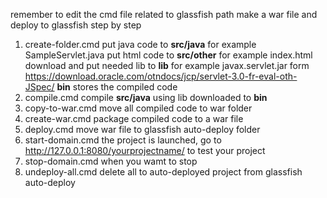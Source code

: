 remember to edit the cmd file related to glassfish path
make a war file and deploy to glassfish step by step
1. create-folder.cmd
  put java code to <b>src/java</b> for example SampleServlet.java
  put html code to <b>src/other</b> for example index.html
  download and put needed lib to <b>lib</b> for example javax.servlet.jar form https://download.oracle.com/otndocs/jcp/servlet-3.0-fr-eval-oth-JSpec/
  <b>bin</b> stores the compiled code
2. compile.cmd
  compile <b>src/java</b> using lib downloaded to <b>bin</b>
3. copy-to-war.cmd
  move all compiled code to war folder
4. create-war.cmd
  package compiled code to a war file
5. deploy.cmd
  move war file to glassfish auto-deploy folder
6. start-domain.cmd
  the project is launched, go to http://127.0.0.1:8080/yourprojectname/ to test your project
7. stop-domain.cmd
  when you wamt to stop
8. undeploy-all.cmd
  delete all to auto-deployed project from glassfish auto-deploy
